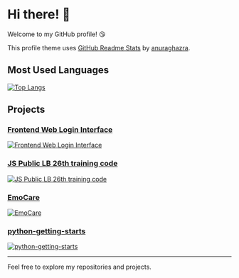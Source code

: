 # Hi there!  👋

Welcome to my GitHub profile! 😘 

This profile theme uses [GitHub Readme Stats](https://github.com/anuraghazra/github-readme-stats) by [anuraghazra](https://github.com/anuraghazra).

## Most Used Languages

[![Top Langs](https://github-readme-stats.vercel.app/api/top-langs/?username=chronoscop)]()
## Projects

### [Frontend Web Login Interface](https://github.com/chronoscop/Frontend-Web-Login-Interface)
[![Frontend Web Login Interface](https://github-readme-stats.vercel.app/api/pin/?username=chronoscop&repo=Frontend-Web-Login-Interface)](https://github.com/chronoscop/Frontend-Web-Login-Interface)

### [JS Public LB 26th training code](https://github.com/chronoscop/JS-Public-LB-26th-training-code)
[![JS Public LB 26th training code](https://github-readme-stats.vercel.app/api/pin/?username=chronoscop&repo=JS-Public-LB-26th-training-code)](https://github.com/chronoscop/JS-Public-LB-26th-training-code)

### [EmoCare](https://github.com/chronoscop/EmoCare)
[![EmoCare](https://github-readme-stats.vercel.app/api/pin/?username=chronoscop&repo=EmoCare)](https://github.com/chronoscop/EmoCare)

### [python-getting-starts](https://github.com/chronoscop/python-getting-starts)

[![python-getting-starts](https://github-readme-stats.vercel.app/api/pin/?username=chronoscop&repo=python-getting-starts)](https://github.com/chronoscop/python-getting-starts)

-------

Feel free to explore my repositories and projects. 



